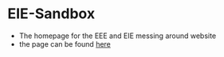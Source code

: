 # EIE-Sandbox
- The homepage for the EEE and EIE messing around website
- the page can be found [here](https://www.eiebox.dev)
